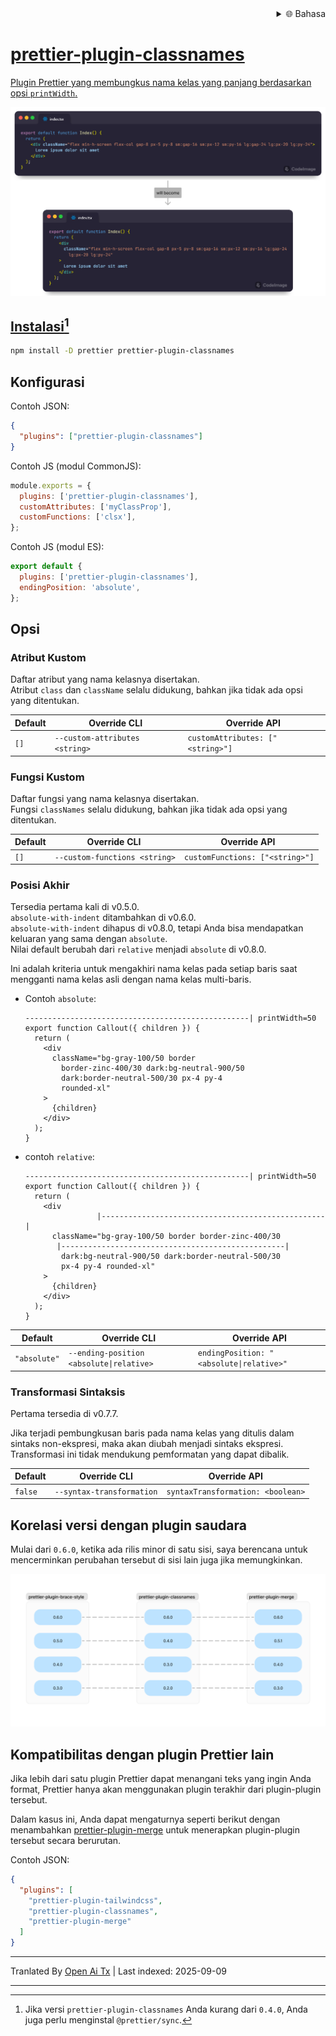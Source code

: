 
<div align="right">
  <details>
    <summary >🌐 Bahasa</summary>
    <div>
      <div align="center">
        <a href="https://openaitx.github.io/view.html?user=ony3000&project=prettier-plugin-classnames&lang=en">English</a>
        | <a href="https://openaitx.github.io/view.html?user=ony3000&project=prettier-plugin-classnames&lang=zh-CN">简体中文</a>
        | <a href="https://openaitx.github.io/view.html?user=ony3000&project=prettier-plugin-classnames&lang=zh-TW">繁體中文</a>
        | <a href="https://openaitx.github.io/view.html?user=ony3000&project=prettier-plugin-classnames&lang=ja">日本語</a>
        | <a href="https://openaitx.github.io/view.html?user=ony3000&project=prettier-plugin-classnames&lang=ko">한국어</a>
        | <a href="https://openaitx.github.io/view.html?user=ony3000&project=prettier-plugin-classnames&lang=hi">हिन्दी</a>
        | <a href="https://openaitx.github.io/view.html?user=ony3000&project=prettier-plugin-classnames&lang=th">ไทย</a>
        | <a href="https://openaitx.github.io/view.html?user=ony3000&project=prettier-plugin-classnames&lang=fr">Français</a>
        | <a href="https://openaitx.github.io/view.html?user=ony3000&project=prettier-plugin-classnames&lang=de">Deutsch</a>
        | <a href="https://openaitx.github.io/view.html?user=ony3000&project=prettier-plugin-classnames&lang=es">Español</a>
        | <a href="https://openaitx.github.io/view.html?user=ony3000&project=prettier-plugin-classnames&lang=it">Italiano</a>
        | <a href="https://openaitx.github.io/view.html?user=ony3000&project=prettier-plugin-classnames&lang=ru">Русский</a>
        | <a href="https://openaitx.github.io/view.html?user=ony3000&project=prettier-plugin-classnames&lang=pt">Português</a>
        | <a href="https://openaitx.github.io/view.html?user=ony3000&project=prettier-plugin-classnames&lang=nl">Nederlands</a>
        | <a href="https://openaitx.github.io/view.html?user=ony3000&project=prettier-plugin-classnames&lang=pl">Polski</a>
        | <a href="https://openaitx.github.io/view.html?user=ony3000&project=prettier-plugin-classnames&lang=ar">العربية</a>
        | <a href="https://openaitx.github.io/view.html?user=ony3000&project=prettier-plugin-classnames&lang=fa">فارسی</a>
        | <a href="https://openaitx.github.io/view.html?user=ony3000&project=prettier-plugin-classnames&lang=tr">Türkçe</a>
        | <a href="https://openaitx.github.io/view.html?user=ony3000&project=prettier-plugin-classnames&lang=vi">Tiếng Việt</a>
        | <a href="https://openaitx.github.io/view.html?user=ony3000&project=prettier-plugin-classnames&lang=id">Bahasa Indonesia</a>
        | <a href="https://openaitx.github.io/view.html?user=ony3000&project=prettier-plugin-classnames&lang=as">অসমীয়া</
      </div>
    </div>
  </details>
</div>

# prettier-plugin-classnames

Plugin Prettier yang membungkus nama kelas yang panjang berdasarkan opsi `printWidth`.

![Sebuah contoh penggunaan plugin ini.](https://raw.githubusercontent.com/ony3000/prettier-plugin-classnames/master/.github/banner.png)

## Instalasi[^1]

```sh
npm install -D prettier prettier-plugin-classnames
```

[^1]: Jika versi `prettier-plugin-classnames` Anda kurang dari `0.4.0`, Anda juga perlu menginstal `@prettier/sync`.

## Konfigurasi

Contoh JSON:

```json
{
  "plugins": ["prettier-plugin-classnames"]
}
```

Contoh JS (modul CommonJS):

```javascript
module.exports = {
  plugins: ['prettier-plugin-classnames'],
  customAttributes: ['myClassProp'],
  customFunctions: ['clsx'],
};
```

Contoh JS (modul ES):

```javascript
export default {
  plugins: ['prettier-plugin-classnames'],
  endingPosition: 'absolute',
};
```

## Opsi

### Atribut Kustom

Daftar atribut yang nama kelasnya disertakan.<br>
Atribut `class` dan `className` selalu didukung, bahkan jika tidak ada opsi yang ditentukan.

<!-- prettier-ignore -->
Default | Override CLI&nbsp; | Override API&nbsp;
--- | --- | ---
`[]` | `--custom-attributes <string>` | `customAttributes: ["<string>"]`

### Fungsi Kustom

Daftar fungsi yang nama kelasnya disertakan.<br>
Fungsi `classNames` selalu didukung, bahkan jika tidak ada opsi yang ditentukan.

<!-- prettier-ignore -->
Default | Override CLI&nbsp; | Override API&nbsp;
--- | --- | ---
`[]` | `--custom-functions <string>` | `customFunctions: ["<string>"]`

### Posisi Akhir

Tersedia pertama kali di v0.5.0.<br>
`absolute-with-indent` ditambahkan di v0.6.0.<br>
`absolute-with-indent` dihapus di v0.8.0, tetapi Anda bisa mendapatkan keluaran yang sama dengan `absolute`.<br>
Nilai default berubah dari `relative` menjadi `absolute` di v0.8.0.

Ini adalah kriteria untuk mengakhiri nama kelas pada setiap baris saat mengganti nama kelas asli dengan nama kelas multi-baris.

- Contoh `absolute`:

  ```
  --------------------------------------------------| printWidth=50
  export function Callout({ children }) {
    return (
      <div
        className="bg-gray-100/50 border
          border-zinc-400/30 dark:bg-neutral-900/50
          dark:border-neutral-500/30 px-4 py-4
          rounded-xl"
      >
        {children}
      </div>
    );
  }
  ```

- contoh `relative`:

  ```
  --------------------------------------------------| printWidth=50
  export function Callout({ children }) {
    return (
      <div
                  |--------------------------------------------------|
        className="bg-gray-100/50 border border-zinc-400/30
         |--------------------------------------------------|
          dark:bg-neutral-900/50 dark:border-neutral-500/30
          px-4 py-4 rounded-xl"
      >
        {children}
      </div>
    );
  }
  ```

<!-- prettier-ignore -->
Default | Override&nbsp;CLI | Override&nbsp;API
--- | --- | ---
`"absolute"` | `--ending-position <absolute\|relative>` | `endingPosition: "<absolute\|relative>"`

### Transformasi Sintaksis

Pertama tersedia di v0.7.7.

Jika terjadi pembungkusan baris pada nama kelas yang ditulis dalam sintaks non-ekspresi, maka akan diubah menjadi sintaks ekspresi. Transformasi ini tidak mendukung pemformatan yang dapat dibalik.

<!-- prettier-ignore -->
Default | Override&nbsp;CLI | Override&nbsp;API
--- | --- | ---
`false` | `--syntax-transformation` | `syntaxTransformation: <boolean>`

## Korelasi versi dengan plugin saudara

Mulai dari `0.6.0`, ketika ada rilis minor di satu sisi, saya berencana untuk mencerminkan perubahan tersebut di sisi lain juga jika memungkinkan.

![Korelasi versi.](https://raw.githubusercontent.com/ony3000/prettier-plugin-classnames/master/.github/correlation.png)

## Kompatibilitas dengan plugin Prettier lain

Jika lebih dari satu plugin Prettier dapat menangani teks yang ingin Anda format, Prettier hanya akan menggunakan plugin terakhir dari plugin-plugin tersebut.

Dalam kasus ini, Anda dapat mengaturnya seperti berikut dengan menambahkan [prettier-plugin-merge](https://github.com/ony3000/prettier-plugin-merge) untuk menerapkan plugin-plugin tersebut secara berurutan.

Contoh JSON:

<!-- prettier-ignore -->
```json
{
  "plugins": [
    "prettier-plugin-tailwindcss",
    "prettier-plugin-classnames",
    "prettier-plugin-merge"
  ]
}
```



---


Tranlated By [Open Ai Tx](https://github.com/OpenAiTx/OpenAiTx) | Last indexed: 2025-09-09


---